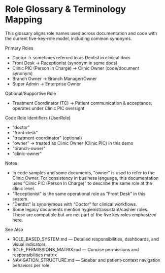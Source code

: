 # Role Glossary & Terminology Mapping

This glossary aligns role names used across documentation and code with the current five-key-role model, including common synonyms.

Primary Roles
- Doctor → sometimes referred to as Dentist in clinical docs
- Front Desk → Receptionist (synonym in some docs)
- Clinic PIC (Person In Charge) → Clinic Owner (code/document synonym)
- Branch Owner → Branch Manager/Owner
- Super Admin → Enterprise Owner

Optional/Supportive Role
- Treatment Coordinator (TC) → Patient communication & acceptance; operates under Clinic PIC oversight

Code Role Identifiers (UserRole)
- "doctor"
- "front-desk"
- "treatment-coordinator" (optional)
- "owner" → treated as Clinic Owner (Clinic PIC) in this demo
- "branch-owner"
- "clinic-owner"

Notes
- In code samples and some documents, "owner" is used to refer to the Clinic Owner. For consistency in business language, this documentation uses "Clinic PIC (Person In Charge)" to describe the same role at the clinic level.
- "Receptionist" is the same operational role as "Front Desk" in this system.
- "Dentist" is synonymous with "Doctor" for clinical workflows.
- Some legacy documents mention hygienist/assistant/cashier roles. These are compatible but are not part of the five key roles emphasized here.

See Also
- ROLE_BASED_SYSTEM.md — Detailed responsibilities, dashboards, and visual indicators
- ROLE_PERMISSIONS_MATRIX.md — Concise permissions and responsibilities matrix
- NAVIGATION_STRUCTURE.md — Sidebar and patient-context navigation behaviors per role